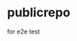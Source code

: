 # publicrepo
for e2e test



































































































































































































































































































































































































































































































































































































































































































































































































































































































































































































































































































































































































































































































































































































































































































































































































































































































































































































































































































































































































































































































































































































































































































































































































































































































































































































































































































































































































































































































































































































































































































































































































































































































































































































